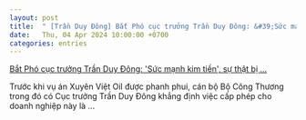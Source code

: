 ```yaml
---
layout: post
title:  " [Trần Duy Đông] Bắt Phó cục trưởng Trần Duy Đông: &#39;Sức mạnh kim tiền&#39;, sự thật bị ..."
date:   Thu, 04 Apr 2024 10:00:00 +0700
categories: entries
---
```

[Bắt Phó cục trưởng Trần Duy Đông: &#39;Sức mạnh kim tiền&#39;, sự thật bị ...](https://vietnamnet.vn/bat-pho-vu-truong-tran-duy-dong-suc-manh-kim-tien-su-that-bi-chi-trich-2266851.html)

Trước khi vụ án Xuyên Việt Oil được phanh phui, cán bộ Bộ Công Thương trong đó có Cục trưởng Trần Duy Đông khẳng định việc cấp phép cho doanh nghiệp này là&nbsp;...

